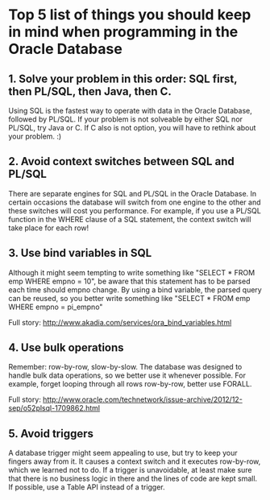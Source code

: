 # Top 5 list of things you should keep in mind when programming in the Oracle Database

## 1. Solve your problem in this order: SQL first, then PL/SQL, then Java, then C.
Using SQL is the fastest way to operate with data in the Oracle Database, followed by PL/SQL. If your problem is not solveable by either SQL nor PL/SQL, try Java or C. If C also is not option, you will have to rethink about your problem. :)

## 2. Avoid context switches between SQL and PL/SQL
There are separate engines for SQL and PL/SQL in the Oracle Database. In certain occasions the database will switch from one engine to the other and these switches will cost you performance. For example, if you use a PL/SQL function in the WHERE clause of a SQL statement, the context switch will take place for each row! 

## 3. Use bind variables in SQL
Although it might seem tempting to write something like "SELECT * FROM emp WHERE empno = 10", be aware that this statement has to be parsed each time should empno change. By using a bind variable, the parsed query can be reused, so you better write something like "SELECT * FROM emp WHERE empno = pi_empno"

Full story: http://www.akadia.com/services/ora_bind_variables.html

## 4. Use bulk operations
Remember: row-by-row, slow-by-slow. The database was designed to handle bulk data operations, so we better use it whenever possible. For example, forget looping through all rows row-by-row, better use FORALL.

Full story: http://www.oracle.com/technetwork/issue-archive/2012/12-sep/o52plsql-1709862.html

## 5. Avoid triggers
A database trigger might seem appealing to use, but try to keep your fingers away from it. It causes a context switch and it executes row-by-row, which we learned not to do. If a trigger is unavoidable, at least make sure that there is no business logic in there and the lines of code are kept small. If possible, use a Table API instead of a trigger.
